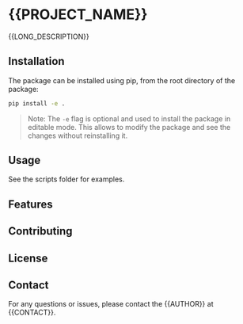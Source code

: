# {{PROJECT_NAME}}

{{LONG_DESCRIPTION}}

## Installation

The package can be installed using pip, from the root directory of the package:

```bash
pip install -e .
```
> Note: The `-e` flag is optional and used to install the package in editable mode.
> This allows to modify the package and see the changes without reinstalling it.

## Usage

See the scripts folder for examples.

## Features


## Contributing


## License


## Contact

For any questions or issues, please contact the {{AUTHOR}} at {{CONTACT}}.
